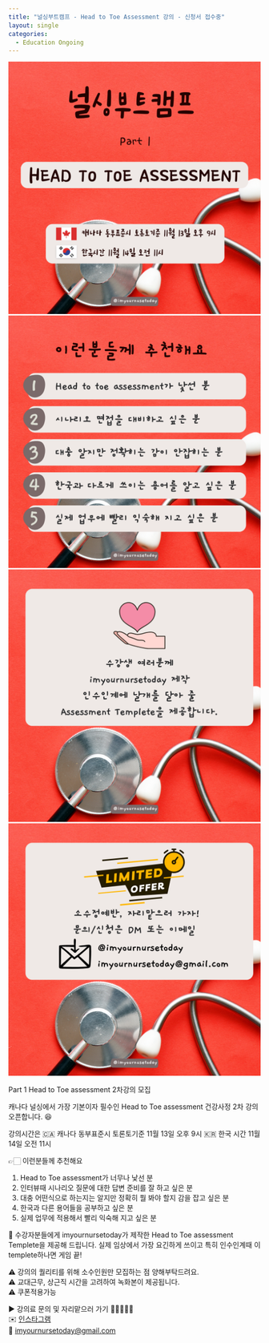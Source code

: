 ```yaml
---
title: "널싱부트캠프 - Head to Toe Assessment 강의 - 신청서 접수중"
layout: single
categories:
  - Education Ongoing
---
```

![headtotoe1](\pictures\Headtotoe\headtotoe1.png)
![headtotoe2](\pictures\Headtotoe\headtotoe2.png)
![headtotoe3](\pictures\Headtotoe\headtotoe3.png)
![headtotoe4](\pictures\Headtotoe\headtotoe4.png)

Part 1 Head to Toe assessment 2차강의 모집

캐나다 널싱에서 가장 기본이자 필수인
Head to Toe assessment 건강사정 2차 강의 오픈합니다. 😆

강의시간은
🇨🇦 캐나다 동부표준시 토론토기준 11월 13일 오후 9시
🇰🇷 한국 시간 11월 14일 오전 11시

👉🏻 이런분들께 추천해요

1. Head to Toe assessment가 너무나 낯선 분
2. 인터뷰때 시나리오 질문에 대한 답변 준비를 잘 하고 싶은 분
3. 대충 어떤식으로 하는지는 알지만 정확히 뭘 봐야 할지 감을 잡고 싶은 분
4. 한국과 다른 용어들을 공부하고 싶은 분
5. 실제 업무에 적용해서 빨리 익숙해 지고 싶은 분

🎁 수강자분들에게 imyournursetoday가 제작한 Head to Toe assessment Templete을 제공해 드립니다. 실제 임상에서 가장 요긴하게 쓰이고 특히 인수인계때 이 templete하나면 게임 끝!

⚠️ 강의의 퀄리티를 위해 소수인원만 모집하는 점 양해부탁드려요.  
⚠️ 교대근무, 상근직 시간을 고려하여 녹화본이 제공됩니다.  
⚠️ 쿠폰적용가능

▶️ 강의료 문의 및 자리맡으러 가기 🏃🏻‍♀️🏃🏻  
✉️ [인스타그램](https://www.instagram.com/imyournursetoday?igsh=MWZhbHptMDVtaWs3)  
📧 imyournursetoday@gmail.com